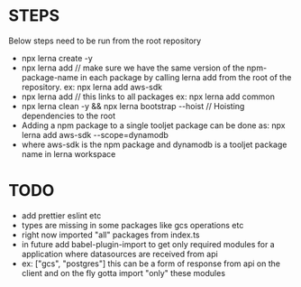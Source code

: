 # STEPS

Below steps need to be run from the root repository

- npx lerna create <package-name> -y
- npx lerna add <npm-page-name> // make sure we have the same version of the npm-package-name in each package by calling lerna add from the root of the repository. ex: npx lerna add aws-sdk
- npx lerna add <package-name> // this links <package-name> to all packages ex: npx lerna add common
- npx lerna clean -y && npx lerna bootstrap --hoist // Hoisting dependencies to the root
- Adding a npm package to a single tooljet package can be done as: npx lerna add aws-sdk --scope=dynamodb
- where aws-sdk is the npm package and dynamodb is a tooljet package name in lerna workspace

# TODO
- add prettier eslint etc
- types are missing in some packages like gcs operations etc
- right now imported "all" packages from index.ts
- in future add babel-plugin-import to get only required modules for a application where datasources are received from api
- ex: ["gcs", "postgres"] this can be a form of response from api on the client and on the fly gotta import "only" these modules